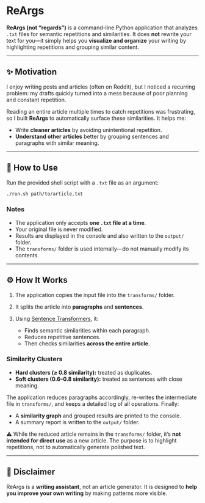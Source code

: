 # ReArgs

**ReArgs (not “regards”)** is a command-line Python application that analyzes `.txt` files for semantic repetitions and similarities.
It does **not** rewrite your text for you—it simply helps you **visualize and organize** your writing by highlighting repetitions and grouping similar content.

---

## ✨ Motivation

I enjoy writing posts and articles (often on Reddit), but I noticed a recurring problem:
my drafts quickly turned into a mess because of poor planning and constant repetition.

Reading an entire article multiple times to catch repetitions was frustrating, so I built **ReArgs** to automatically surface these similarities.
It helps me:

* Write **cleaner articles** by avoiding unintentional repetition.
* **Understand other articles** better by grouping sentences and paragraphs with similar meaning.

---

## 🚀 How to Use

Run the provided shell script with a `.txt` file as an argument:

```bash
./run.sh path/to/article.txt
```

### Notes

* The application only accepts **one `.txt` file at a time**.
* Your original file is never modified.
* Results are displayed in the console and also written to the `output/` folder.
* The `transforms/` folder is used internally—do not manually modify its contents.

---

## ⚙️ How It Works

1. The application copies the input file into the `transforms/` folder.
2. It splits the article into **paragraphs** and **sentences**.
3. Using [Sentence Transformers](https://github.com/UKPLab/sentence-transformers), it:

   * Finds semantic similarities within each paragraph.
   * Reduces repetitive sentences.
   * Then checks similarities **across the entire article**.

### Similarity Clusters

* **Hard clusters (≥ 0.8 similarity):** treated as duplicates.
* **Soft clusters (0.6–0.8 similarity):** treated as sentences with close meaning.

The application reduces paragraphs accordingly, re-writes the intermediate file in `transforms/`, and keeps a detailed log of all operations.
Finally:

* A **similarity graph** and grouped results are printed to the console.
* A summary report is written to the `output/` folder.

⚠️ While the reduced article remains in the `transforms/` folder, it’s **not intended for direct use** as a new article.
The purpose is to highlight repetitions, not to automatically generate polished text.

---

## 📌 Disclaimer

ReArgs is a **writing assistant**, not an article generator.
It is designed to **help you improve your own writing** by making patterns more visible.
